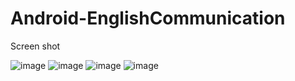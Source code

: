 # Android-EnglishCommunication

Screen shot

![image](https://cloud.githubusercontent.com/assets/9319905/15446806/9dafabbe-1f55-11e6-9a97-e48d25204aa4.png)
![image](https://cloud.githubusercontent.com/assets/9319905/15446807/9e32e754-1f55-11e6-93dc-802bd98a79d4.png)
![image](https://cloud.githubusercontent.com/assets/9319905/15446808/9f58f31c-1f55-11e6-979b-19e4d28c423b.png)
![image](https://cloud.githubusercontent.com/assets/9319905/15446809/a069a2d8-1f55-11e6-8c6a-aaeed9432e83.png)
